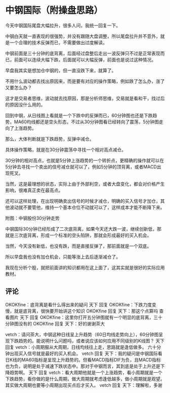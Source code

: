 # 中钢国际（附操盘思路）

今天中钢国际尾盘大幅拉升，很多人问，我统一回复一下。

中钢白天就一直表现的很强势，并没有跟随大盘调整，所以尾盘拉升并不意外，就是一个合理的技术反弹而已，不需要做出过度解读。

中钢前面是三十分钟的底背离，后面经过盘整后走出一波反弹只不过是正常表现而已，前面可以连续大幅下跌，后面就可以大幅反弹，前面也是说过这种情况。

早盘我其实是想加仓中钢的，但一直没跌下来，就算了。

不用什么波动都去找出原因来，而是要有对应的操作策略，例如跌了怎么办，涨了又要怎么办？

这才是交易者思维，波动就去找原因，那是分析师思维，交易就是看和干，找过后的原因没什么用的。

回到中钢，从日线图上看就是一个下跌中的反弹而已，60分钟图也还是下跌趋势，MA60均线都还是空头形态，不过从30分钟图看已经转向了震荡，5分钟图走向了上涨趋势。

那么，大体判断就是下跌趋势，反弹中减仓。

具体操作策略，就是在30分钟震荡中寻找一个相对高点减仓。

30分钟的相对高点，也就是5分钟上涨趋势的一个转折点，更精确的操作就可以在5分钟去寻找一个卖出的信号减仓就可以了，例如5分钟的顶背离，或者MACD出现死叉。

当然，这是最理想的状态，实际上由于外部利空，或者大盘变化，都会对价格产生影响，很难真正卖在最高点。

还可以这样处理，在出现明确卖出信号的时候才减仓，明确的买入信号才加仓，其他波动就不要管他，维持一个基本仓位不动就可以了，这样成本才能不断降下来。

附图：中钢股份30分钟走势

中钢国际30分钟已经形成了二次底背离，如果今天还大跌一波，继续创新低，那就是三次底背离，形成一个标准的空头陷阱，那就会形成最好的买入机会。

当然，今天没有新低，也没有跌，而是直接反弹了，那前面就是一个双底。

所以早盘我也没有加仓机会，只能等涨上去后逐渐减仓了。

我现在分析个股，就把前面讲的知识都用在这上面了，这其实就是很好的实际应用教材。


## 评论
OKOKfine：底背离是看什么得出来的疑问
天下 回复 OKOKfine：下跌力度变慢，就是底背离，很快要开始讲这个知识
OKOKfine 回复 天下：那这个点算吗 查看图片 
天下 回复 OKOKfine：这里你打开五分钟图就有一个明显的底背离，三十分钟图没有的
OKOKfine 回复 天下：好的谢谢茶大

vetch：请问茶大，中钢这种日线呈上升趋势（60日均线走势向上），60分钟图呈现下跌趋势的。能说明什么问题吗，或者说应该如何应用不同级别的K线图？
天下 回复 vetch：小周期服从大周期，日线均线往上走，思路就是逢低做多。
六十分钟出现买入信号就是最好的买入机会。
vetch 回复 天下：我的疑问是中钢国际看日K线的MA60指标是呈现上升趋势的。但看MACD指标DIF为负，且MACD指标也为负，说明是处于减速下跌状态中。那对于中钢而言，其到底是处于上升还是下降趋势啊。
天下 回复 vetch：看大周期他就是一个上涨趋势，看小周期就是一个下跌趋势，看你做的是什么周期，做大周期就考虑逢低越多，做小周期就是观望。
其实做大周期也要等小周期出现买点后才买入。
vetch 回复 天下：理解啦，多谢
